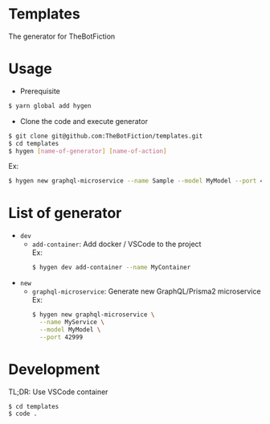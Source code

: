 # Templates
The generator for TheBotFiction

# Usage
- Prerequisite
```bash
$ yarn global add hygen
```
- Clone the code and execute generator
```bash
$ git clone git@github.com:TheBotFiction/templates.git
$ cd templates
$ hygen [name-of-generator] [name-of-action]
```
Ex:
```bash
$ hygen new graphql-microservice --name Sample --model MyModel --port 42999
```

# List of generator
- `dev`
  - `add-container`: Add docker / VSCode to the project  
    Ex:
    ```bash
    $ hygen dev add-container --name MyContainer
    ```
- `new`
  - `graphql-microservice`: Generate new GraphQL/Prisma2 microservice  
    Ex:
    ```bash
    $ hygen new graphql-microservice \
      --name MyService \
      --model MyModel \
      --port 42999
    ```

# Development
TL;DR: Use VSCode container
```bash
$ cd templates
$ code .
```
